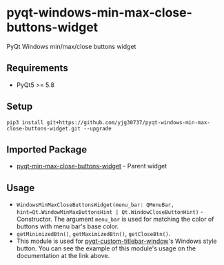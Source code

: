 # pyqt-windows-min-max-close-buttons-widget
PyQt Windows min/max/close buttons widget

## Requirements
* PyQt5 >= 5.8

## Setup
```pip3 install git+https://github.com/yjg30737/pyqt-windows-min-max-close-buttons-widget.git --upgrade```

## Imported Package
* <a href="https://github.com/yjg30737/pyqt-min-max-close-buttons-widget.git">pyqt-min-max-close-buttons-widget</a> - Parent widget

## Usage
* ```WindowsMinMaxCloseButtonsWidget(menu_bar: QMenuBar, hint=Qt.WindowMinMaxButtonsHint | Qt.WindowCloseButtonHint)``` - Constructor. The argument ```menu_bar``` is used for matching the color of buttons with menu bar's base color.
* ```getMinimizedBtn()```, ```getMaximizedBtn()```, ```getCloseBtn()```.
* This module is used for <a href="https://github.com/yjg30737/pyqt-custom-titlebar-window.git">pyqt-custom-titlebar-window</a>'s Windows style button. You can see the example of this module's usage on the documentation at the link above.
